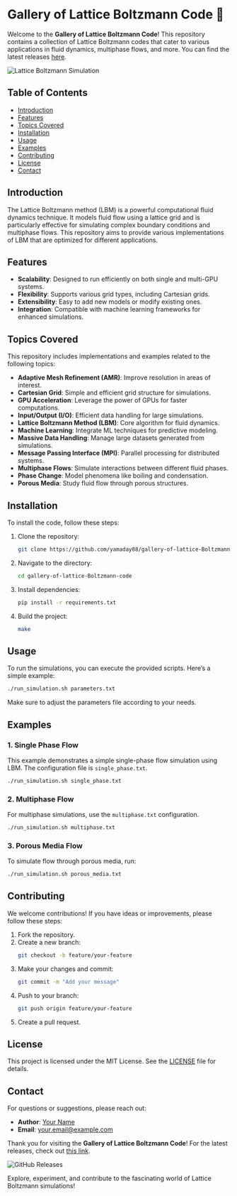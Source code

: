 # Gallery of Lattice Boltzmann Code 🎨

Welcome to the **Gallery of Lattice Boltzmann Code**! This repository contains a collection of Lattice Boltzmann codes that cater to various applications in fluid dynamics, multiphase flows, and more. You can find the latest releases [here](https://github.com/yamaday88/gallery-of-lattice-Boltzmann-code/releases).

![Lattice Boltzmann Simulation](https://example.com/lattice-boltzmann-simulation.jpg)

## Table of Contents

- [Introduction](#introduction)
- [Features](#features)
- [Topics Covered](#topics-covered)
- [Installation](#installation)
- [Usage](#usage)
- [Examples](#examples)
- [Contributing](#contributing)
- [License](#license)
- [Contact](#contact)

## Introduction

The Lattice Boltzmann method (LBM) is a powerful computational fluid dynamics technique. It models fluid flow using a lattice grid and is particularly effective for simulating complex boundary conditions and multiphase flows. This repository aims to provide various implementations of LBM that are optimized for different applications.

## Features

- **Scalability**: Designed to run efficiently on both single and multi-GPU systems.
- **Flexibility**: Supports various grid types, including Cartesian grids.
- **Extensibility**: Easy to add new models or modify existing ones.
- **Integration**: Compatible with machine learning frameworks for enhanced simulations.

## Topics Covered

This repository includes implementations and examples related to the following topics:

- **Adaptive Mesh Refinement (AMR)**: Improve resolution in areas of interest.
- **Cartesian Grid**: Simple and efficient grid structure for simulations.
- **GPU Acceleration**: Leverage the power of GPUs for faster computations.
- **Input/Output (I/O)**: Efficient data handling for large simulations.
- **Lattice Boltzmann Method (LBM)**: Core algorithm for fluid dynamics.
- **Machine Learning**: Integrate ML techniques for predictive modeling.
- **Massive Data Handling**: Manage large datasets generated from simulations.
- **Message Passing Interface (MPI)**: Parallel processing for distributed systems.
- **Multiphase Flows**: Simulate interactions between different fluid phases.
- **Phase Change**: Model phenomena like boiling and condensation.
- **Porous Media**: Study fluid flow through porous structures.

## Installation

To install the code, follow these steps:

1. Clone the repository:
   ```bash
   git clone https://github.com/yamaday88/gallery-of-lattice-Boltzmann-code.git
   ```
   
2. Navigate to the directory:
   ```bash
   cd gallery-of-lattice-Boltzmann-code
   ```

3. Install dependencies:
   ```bash
   pip install -r requirements.txt
   ```

4. Build the project:
   ```bash
   make
   ```

## Usage

To run the simulations, you can execute the provided scripts. Here’s a simple example:

```bash
./run_simulation.sh parameters.txt
```

Make sure to adjust the parameters file according to your needs.

## Examples

### 1. Single Phase Flow

This example demonstrates a simple single-phase flow simulation using LBM. The configuration file is `single_phase.txt`. 

```bash
./run_simulation.sh single_phase.txt
```

### 2. Multiphase Flow

For multiphase simulations, use the `multiphase.txt` configuration.

```bash
./run_simulation.sh multiphase.txt
```

### 3. Porous Media Flow

To simulate flow through porous media, run:

```bash
./run_simulation.sh porous_media.txt
```

## Contributing

We welcome contributions! If you have ideas or improvements, please follow these steps:

1. Fork the repository.
2. Create a new branch:
   ```bash
   git checkout -b feature/your-feature
   ```
3. Make your changes and commit:
   ```bash
   git commit -m "Add your message"
   ```
4. Push to your branch:
   ```bash
   git push origin feature/your-feature
   ```
5. Create a pull request.

## License

This project is licensed under the MIT License. See the [LICENSE](LICENSE) file for details.

## Contact

For questions or suggestions, please reach out:

- **Author**: [Your Name](https://github.com/yourusername)
- **Email**: your.email@example.com

Thank you for visiting the **Gallery of Lattice Boltzmann Code**! For the latest releases, check out [this link](https://github.com/yamaday88/gallery-of-lattice-Boltzmann-code/releases). 

![GitHub Releases](https://img.shields.io/badge/releases-latest-blue.svg)

Explore, experiment, and contribute to the fascinating world of Lattice Boltzmann simulations!